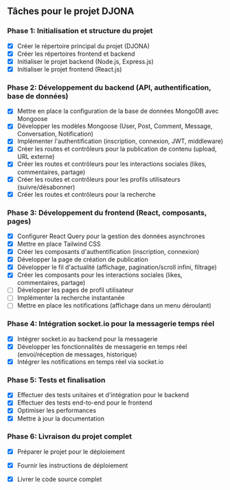 ## Tâches pour le projet DJONA

### Phase 1: Initialisation et structure du projet
- [x] Créer le répertoire principal du projet (DJONA)
- [x] Créer les répertoires frontend et backend
- [x] Initialiser le projet backend (Node.js, Express.js)
- [x] Initialiser le projet frontend (React.js)

### Phase 2: Développement du backend (API, authentification, base de données)
- [x] Mettre en place la configuration de la base de données MongoDB avec Mongoose
- [x] Développer les modèles Mongoose (User, Post, Comment, Message, Conversation, Notification)
- [x] Implémenter l'authentification (inscription, connexion, JWT, middleware)
- [x] Créer les routes et contrôleurs pour la publication de contenu (upload, URL externe)
- [x] Créer les routes et contrôleurs pour les interactions sociales (likes, commentaires, partage)
- [x] Créer les routes et contrôleurs pour les profils utilisateurs (suivre/désabonner)
- [x] Créer les routes et contrôleurs pour la recherche

### Phase 3: Développement du frontend (React, composants, pages)
- [x] Configurer React Query pour la gestion des données asynchrones
- [x] Mettre en place Tailwind CSS
- [x] Créer les composants d'authentification (inscription, connexion)
- [x] Développer la page de création de publication
- [x] Développer le fil d'actualité (affichage, pagination/scroll infini, filtrage)
- [x] Créer les composants pour les interactions sociales (likes, commentaires, partage)
- [ ] Développer les pages de profil utilisateur
- [ ] Implémenter la recherche instantanée
- [ ] Mettre en place les notifications (affichage dans un menu déroulant)

### Phase 4: Intégration socket.io pour la messagerie temps réel
- [x] Intégrer socket.io au backend pour la messagerie
- [x] Développer les fonctionnalités de messagerie en temps réel (envoi/réception de messages, historique)
- [x] Intégrer les notifications en temps réel via socket.io

### Phase 5: Tests et finalisation
- [x] Effectuer des tests unitaires et d'intégration pour le backend
- [x] Effectuer des tests end-to-end pour le frontend
- [x] Optimiser les performances
- [x] Mettre à jour la documentation

### Phase 6: Livraison du projet complet
- [x] Préparer le projet pour le déploiement
- [x] Fournir les instructions de déploiement
- [x] Livrer le code source complet

